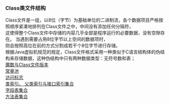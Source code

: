 ### Class类文件结构  
Class文件是一组，以8位（字节）为基础单位的二进制流，各个数据项目严格按照顺序紧凑地排列在Class文件之中，中间没有添加任何分隔符，  
这使得整个Class文件中存储的内容几乎全部是程序运行的必要数据，没有空隙存在。 当遇到需要占用8位字节以上空间的数据项时，  
则会按照高位在前的方式分割成若干个8位字节进行存储。  
根据Java虚拟机规范的规定，Class文件格式采用一种类似于C语言结构体的伪结构来存储数据，这种伪结构中只有两种数据类型：无符号数和表；  
[魔数与Class文件版本](magic_number_version.md)    
[常量池](constant_pool.md)  
[访问标志](access_flag.md)  
[类索引、 父类索引与接口索引集合](super_list.md)  
[字段表集合](field_info.md)  
[方法表集合](method_info.md)  


